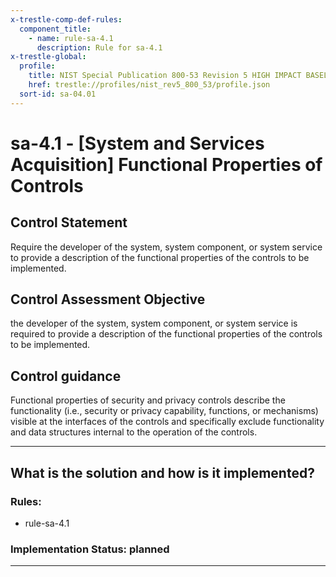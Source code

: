 ```yaml
---
x-trestle-comp-def-rules:
  component_title:
    - name: rule-sa-4.1
      description: Rule for sa-4.1
x-trestle-global:
  profile:
    title: NIST Special Publication 800-53 Revision 5 HIGH IMPACT BASELINE
    href: trestle://profiles/nist_rev5_800_53/profile.json
  sort-id: sa-04.01
---
```


# sa-4.1 - \[System and Services Acquisition\] Functional Properties of Controls

## Control Statement

Require the developer of the system, system component, or system service to provide a description of the functional properties of the controls to be implemented.

## Control Assessment Objective

the developer of the system, system component, or system service is required to provide a description of the functional properties of the controls to be implemented.

## Control guidance

Functional properties of security and privacy controls describe the functionality (i.e., security or privacy capability, functions, or mechanisms) visible at the interfaces of the controls and specifically exclude functionality and data structures internal to the operation of the controls.

______________________________________________________________________

## What is the solution and how is it implemented?

<!-- For implementation status enter one of: implemented, partial, planned, alternative, not-applicable -->

<!-- Note that the list of rules under ### Rules: is read-only and changes will not be captured after assembly to JSON -->

<!-- Add control implementation description here for control: sa-4.1 -->

### Rules:

  - rule-sa-4.1

### Implementation Status: planned

______________________________________________________________________

